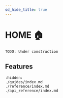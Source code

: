 ```yaml
---
sd_hide_title: true
---
```


# HOME 🏠

```{Warning}
TODO: Under construction
```

## Features

```{toctree}
:hidden:
./guides/index.md
./reference/index.md
./api_reference/index.md
```
